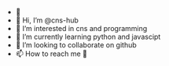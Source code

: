 - 🥇 
- 👋 Hi, I’m @cns-hub
- 👀 I’m interested in cns and programming
- 🌱 I’m currently learning python and javascipt
- 💞️ I’m looking to collaborate on github
- 📫 How to reach me 💃




<!---
cnshub/cnshub is a ✨ special ✨ repository because its `README.md` (this file) appears on your GitHub profile.
You can click the Preview link to take a look at your changes.
--->

